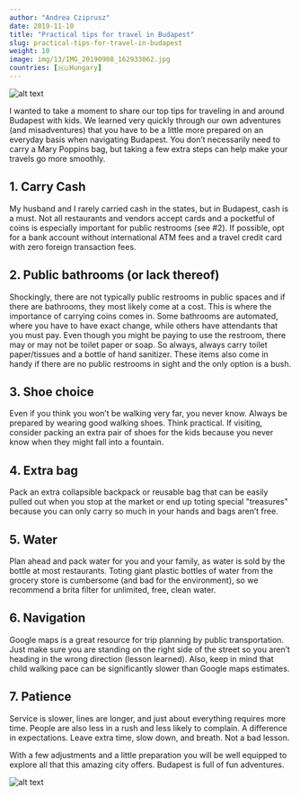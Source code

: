 ```yaml
---
author: "Andrea Cziprusz"
date: 2019-11-10
title: "Practical tips for travel in Budapest"
slug: practical-tips-for-travel-in-budapest
weight: 10
image: img/13/IMG_20190908_162933062.jpg
countries: [🇭🇺Hungary]
---
```


![alt text](/peekaboo.travel/img/13/IMG_20190908_162933062.jpg "fish pond")

I wanted to take a moment to share our top tips for traveling in and around Budapest with kids. We learned very quickly through our own adventures (and misadventures) that you have to be a little more prepared on an everyday basis when navigating Budapest.  You don’t necessarily need to carry a Mary Poppins bag, but taking a few extra steps can help make your travels go more smoothly. 

## 1. Carry Cash
My husband and I rarely carried cash in the states, but in Budapest, cash is a must. Not all restaurants and vendors accept cards and a pocketful of coins is especially important for public restrooms (see #2).  If possible, opt for a bank account without international ATM fees and a travel credit card with zero foreign transaction fees. 

## 2. Public bathrooms (or lack thereof)
Shockingly, there are not typically public restrooms in public spaces and if there are bathrooms, they most likely come at a cost. This is where the importance of carrying coins comes in. Some bathrooms are automated, where you have to have exact change, while others have attendants that you must pay. Even though you might be paying to use the restroom, there may or may not be toilet paper or soap. So always, always carry toilet paper/tissues and a bottle of hand sanitizer. These items also come in handy if there are no public restrooms in sight and the only option is a bush. 

## 3. Shoe choice
Even if you think you won’t be walking very far, you never know.  Always be prepared by wearing good walking shoes. Think practical. If visiting, consider packing an extra pair of shoes for the kids because you never know when they might fall into a fountain. 

## 4. Extra bag
Pack an extra collapsible backpack or reusable bag that can be easily pulled out when you stop at the market or end up toting special "treasures" because you can only carry so much in your hands and bags aren’t free.

## 5. Water
Plan ahead and pack water for you and your family, as water is sold by the bottle at most restaurants.  Toting giant plastic bottles of water from the grocery store is cumbersome (and bad for the environment), so we recommend a brita filter for unlimited, free, clean water.

## 6. Navigation
Google maps is a great resource for trip planning by public transportation.  Just make sure you are standing on the right side of the street so you aren’t heading in the wrong direction (lesson learned). Also, keep in mind that child walking pace can be significantly slower than Google maps estimates. 

## 7. Patience
Service is slower, lines are longer, and just about everything requires more time. People are also less in a rush and less likely to complain. A difference in expectations. Leave extra time, slow down, and breath. Not a bad lesson. 

With a few adjustments and a little preparation you will be well equipped to explore all that this amazing city offers.  Budapest is full of fun adventures.

![alt text](/peekaboo.travel/img/13/IMG_20190912_164338993.jpg#center "street art")